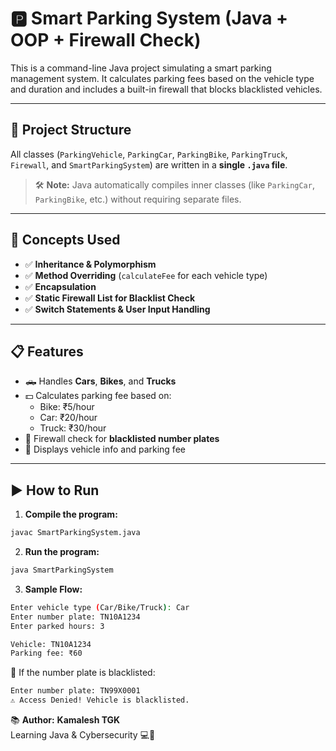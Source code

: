 # 🅿️ Smart Parking System (Java + OOP + Firewall Check)

This is a command-line Java project simulating a smart parking management system. It calculates parking fees based on the vehicle type and duration and includes a built-in firewall that blocks blacklisted vehicles.

---

## 📁 Project Structure

All classes (`ParkingVehicle`, `ParkingCar`, `ParkingBike`, `ParkingTruck`, `Firewall`, and `SmartParkingSystem`) are written in a **single `.java` file**.  
> 🛠️ **Note:** Java automatically compiles inner classes (like `ParkingCar`, `ParkingBike`, etc.) without requiring separate files.

---

## 🧠 Concepts Used

- ✅ **Inheritance & Polymorphism**  
- ✅ **Method Overriding** (`calculateFee` for each vehicle type)  
- ✅ **Encapsulation**  
- ✅ **Static Firewall List for Blacklist Check**  
- ✅ **Switch Statements & User Input Handling**  

---

## 📋 Features

- 🛻 Handles **Cars**, **Bikes**, and **Trucks**
- 💵 Calculates parking fee based on:
  - Bike: ₹5/hour
  - Car: ₹20/hour
  - Truck: ₹30/hour
- 🚫 Firewall check for **blacklisted number plates**
- 🧾 Displays vehicle info and parking fee

---

## ▶️ How to Run

1. **Compile the program:**
```bash
javac SmartParkingSystem.java
```

2. **Run the program:**
```bash
java SmartParkingSystem
```

3. **Sample Flow:**
```bash
Enter vehicle type (Car/Bike/Truck): Car
Enter number plate: TN10A1234
Enter parked hours: 3

Vehicle: TN10A1234
Parking fee: ₹60
```

🚫 If the number plate is blacklisted:

```bash
Enter number plate: TN99X0001
⚠️ Access Denied! Vehicle is blacklisted.
```

📚 **Author:**
**Kamalesh TGK**<br>
Learning Java & Cybersecurity 💻🔐
